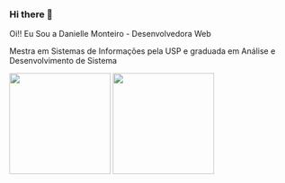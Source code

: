 ### Hi there 👋


Oi!! Eu Sou a Danielle Monteiro - Desenvolvedora Web

Mestra em Sistemas de Informações pela USP e graduada em Análise e Desenvolvimento de Sistema

 <img height="180em" src="https://github-readme-stats.vercel.app/api?username=danisamon&show_icons=true&theme=tokyonight"/>
 <img height="180em" src="https://github-readme-stats.vercel.app/api/top-langs/?username=danisamon&layout=compact&theme=tokyonight"/>
<!--
**danisamon/danisamon** is a ✨ _special_ ✨ repository because its `README.md` (this file) appears on your GitHub profile.

Here are some ideas to get you started:

- 
- 🔭 Estou atualmente trabalhando com 
- 🌱 I’m currently learning ...
- 👯 I’m looking to collaborate on ...
- 🤔 I’m looking for help with ...
- 💬 Ask me about ...
- 📫 How to reach me: ...
- 😄 Pronouns: ...
- ⚡ Fun fact: ...
-->
